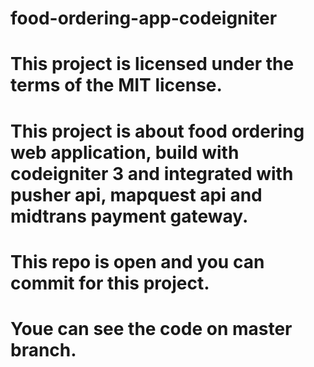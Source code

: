 # food-ordering-app-codeigniter
# This project is licensed under the terms of the MIT license.  

# This project is about food ordering web application, build with codeigniter 3 and integrated with pusher api, mapquest api and midtrans payment gateway.
# This repo is open and you can commit for this project.
# Youe can see the code on master branch.
